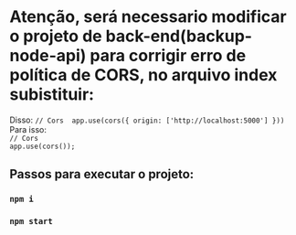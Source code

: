 # Atenção, será necessario modificar o projeto de back-end(backup-node-api) para corrigir erro de política de CORS, no arquivo index subistituir:
Disso: 
`// Cors 
app.use(cors({
    origin: ['http://localhost:5000']
}))`  
Para isso:  
`// Cors`  
`app.use(cors());`  

## Passos para executar o projeto:

### `npm i`

### `npm start`
